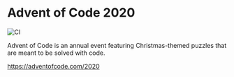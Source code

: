 # Advent of Code 2020
![CI](https://github.com/opilar/advent-of-code-2020/workflows/Continuous%20integration/badge.svg)

Advent of Code is an annual event featuring Christmas-themed puzzles that are meant to be solved with code.

https://adventofcode.com/2020
